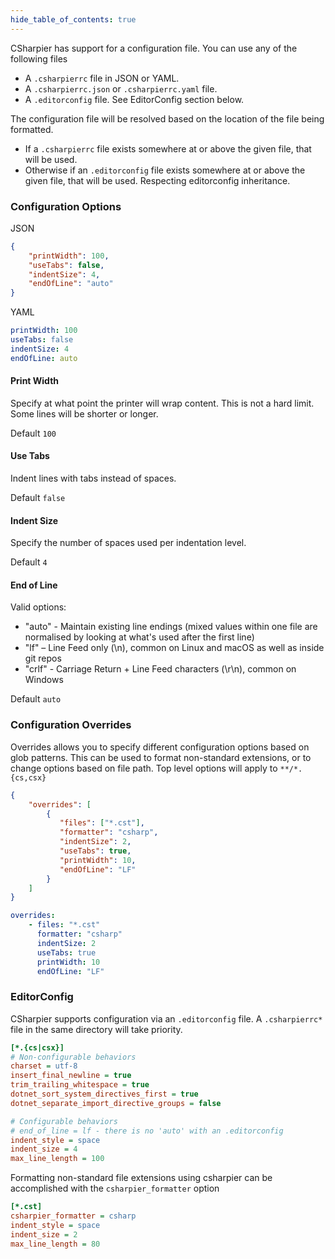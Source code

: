 ```yaml
---
hide_table_of_contents: true
---
```


CSharpier has support for a configuration file. You can use any of the following files
- A ```.csharpierrc``` file in JSON or YAML.
- A ```.csharpierrc.json``` or ```.csharpierrc.yaml``` file.
- A ```.editorconfig``` file. See EditorConfig section below.

The configuration file will be resolved based on the location of the file being formatted.
- If a `.csharpierrc` file exists somewhere at or above the given file, that will be used.
- Otherwise if an `.editorconfig` file exists somewhere at or above the given file, that will be used. Respecting editorconfig inheritance.
### Configuration Options
JSON
```json
{
    "printWidth": 100,
    "useTabs": false,
    "indentSize": 4,
    "endOfLine": "auto"
}
```
YAML
```yaml
printWidth: 100
useTabs: false
indentSize: 4
endOfLine: auto
```

#### Print Width
Specify at what point the printer will wrap content. This is not a hard limit. Some lines will be shorter or longer.

Default `100`
#### Use Tabs
Indent lines with tabs instead of spaces.

Default `false`
#### Indent Size
Specify the number of spaces used per indentation level.

Default `4`

#### End of Line

Valid options:

- "auto" - Maintain existing line endings (mixed values within one file are normalised by looking at what's used after the first line)
- "lf" – Line Feed only (\n), common on Linux and macOS as well as inside git repos
- "crlf" - Carriage Return + Line Feed characters (\r\n), common on Windows

Default `auto`

### Configuration Overrides ###
Overrides allows you to specify different configuration options based on glob patterns. This can be used to format non-standard extensions, or to change options based on file path. Top level options will apply to `**/*.{cs,csx}`

```json
{
    "overrides": [
        {
           "files": ["*.cst"],
           "formatter": "csharp",
           "indentSize": 2,
           "useTabs": true,
           "printWidth": 10,
           "endOfLine": "LF"
        }
    ]
}
```

```yaml
overrides:
    - files: "*.cst"
      formatter: "csharp"
      indentSize: 2
      useTabs: true
      printWidth: 10
      endOfLine: "LF"
```

### EditorConfig
CSharpier supports configuration via an `.editorconfig` file. A `.csharpierrc*` file in the same directory will take priority.

```ini
[*.{cs|csx}]
# Non-configurable behaviors
charset = utf-8
insert_final_newline = true
trim_trailing_whitespace = true
dotnet_sort_system_directives_first = true
dotnet_separate_import_directive_groups = false

# Configurable behaviors
# end_of_line = lf - there is no 'auto' with an .editorconfig
indent_style = space
indent_size = 4
max_line_length = 100
```

Formatting non-standard file extensions using csharpier can be accomplished with the `csharpier_formatter` option
```ini
[*.cst]
csharpier_formatter = csharp
indent_style = space
indent_size = 2
max_line_length = 80
```

